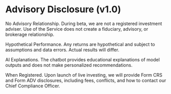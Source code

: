 # Advisory Disclosure (v1.0)

No Advisory Relationship. During beta, we are not a registered investment adviser. Use of the Service does not create a fiduciary, advisory, or brokerage relationship.

Hypothetical Performance. Any returns are hypothetical and subject to assumptions and data errors. Actual results will differ.

AI Explanations. The chatbot provides educational explanations of model outputs and does not make personalized recommendations.

When Registered. Upon launch of live investing, we will provide Form CRS and Form ADV disclosures, including fees, conflicts, and how to contact our Chief Compliance Officer.
